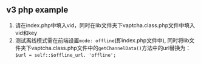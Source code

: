 ## v3 php example

1. 请在index.php中填入vid，同时在lib文件夹下vaptcha.class.php文件中填入vid和key
2. 测试离线模式需在前端设置`mode: offline`(即index.php文件中),  同时将lib文件夹下vaptcha.class.php文件中的`getChannelData()`方法中的url替换为： `$url = self::$offline_url. 'offline';`
